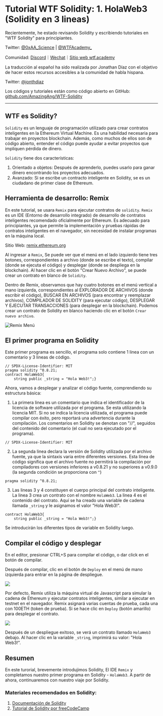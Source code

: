 # Tutorial WTF Solidity: 1. HolaWeb3 (Solidity en 3 lineas)

Recientemente, he estado revisando Solidity y escribiendo tutoriales en "WTF Solidity" para principiantes.

Twitter: [@0xAA_Science](https://twitter.com/0xAA_Science) | [@WTFAcademy_](https://twitter.com/WTFAcademy_)

Comunidad: [Discord](https://discord.gg/5akcruXrsk)｜[Wechat](https://docs.google.com/forms/d/e/1FAIpQLSe4KGT8Sh6sJ7hedQRuIYirOoZK_85miz3dw7vA1-YjodgJ-A/viewform?usp=sf_link)｜[Sitio web wtf.academy](https://wtf.academy)

La traducción al español ha sido realizada por Jonathan Díaz con el objetivo de hacer estos recursos accesibles a la comunidad de habla hispana.

Twitter: [@jonthdiaz](https://twitter.com/jonthdiaz)

Los códigos y tutoriales están como código abierto en GitHub: [github.com/AmazingAng/WTF-Solidity](https://github.com/AmazingAng/WTF-Solidity)

-----

## WTF es Solidity?

`Solidity` es un lenguaje de programación utilizado para crear contratos inteligentes en la Ethereum Virtual Machine. Es una habilidad necesaria para trabajar en proyectos blockchain. Además, como muchos de ellos son de código abierto, entender el código puede ayudar a evitar proyectos que impliquen pérdida de dinero. 


`Solidity` tiene dos características:

1. Orientado a objetos: Después de aprenderlo, puedes usarlo para ganar dinero encontrando los proyectos adecuados. 
2. Avanzado: Si se escribe un contracto inteligente en Solidity, se es un ciudadano de primer clase de Ethereum.

## Herramienta de desarrollo: Remix

En este tutorial, se usara `Remix` para ejecutar contratos de `solidity`. `Remix` es un IDE (Entorno de desarrollo integrado) de desarrollo de contratos inteligentes recomendado oficialmente por Ethereum. Es adecuado para principiantes, ya que permite la implementación y pruebas rápidas de contratos inteligentes en el navegador, sin necesidad de instalar programas en la máquina local. 

Sitio Web: [remix.ethereum.org](https://remix.ethereum.org)

Al ingresar a `Remix`, Se puede ver que el menú en el lado izquierdo tiene tres botones, correspondientes a archivo (donde se escribe el texto), compilar (donde se ejecuta el código) y desplegar (donde se despliega en la blockchain). Al hacer clic en el botón "Crear Nuevo Archivo", se puede crear un contrato en blanco de `Solidity`.


Dentro de Remix, observamos que hay cuatro botones en el menú vertical a mano izquierda, correspondientes al EXPLORADOR DE ARCHIVOS (donde escribir el código), BUSCAR EN ARCHIVOS (para encontrar y reemplazar archivos), COMPILADOR DE SOLIDITY (para ejecutar código),  DESPLEGAR Y EJECUTAR TRANSACCIONES (para desplegar en la blockchain). Podemos crear un contrato de Solidity en blanco haciendo clic en el botón `Crear nuevo archivo`.


![Remix Menú](./img/1-1.png)

## El primer programa en Solidity

Este primer programa es sencillo, el programa solo contiene 1 linea con un comentario y 3 lineas de código.

```solidity
// SPDX-License-Identifier: MIT
pragma solidity ^0.8.21;
contract HolaWeb3{
    string public _string = "Hola Web3!";}
```

Ahora, vamos a desplegar y analizar el código fuente, comprendiendo su estructura básica: 

1. La primera linea es un comentario que indica el identificador de la licencia de software utilizada por el programa. Se esta utilizando la licencia MIT. Si no se indica  la licencia utilizada, el programa puede compilar con éxito, pero reportará una advertencia durante la compilación. Los comentarios en Solidity se denotan con "//", seguidos del contenido del comentario (el cual no sera ejecutado por el programa).

```solidity
// SPDX-License-Identifier: MIT
```

2. La segunda linea declara la versión de Solidity utilizada por el archivo fuente, ya que la sintaxis varia entre diferentes versiones. Esta línea de código significa que el archivo fuente no permitirá la compilación por compiladores con versiones inferiores a v0.8.21 y no superiores a v0.9.0 (la segunda condición se proporciona con `^`)

```solidity
pragma solidity ^0.8.21;
```
    
3. Las lineas 3 y 4 constituyen el cuerpo principal del contrato inteligente. La linea 3 crea un contrato con el nombre `HolaWeb3`. La linea 4 es el contenido del contrato. Aquí se ha creado una variable de cadena llamada `_string` y le asignamos el valor "Hola Web3!".

```solidity
contract HolaWeb3{
    string public _string = "Hola Web3!";}
```
Se introducirán los diferentes tipos de variable en Solidity luego.

## Compilar el código y desplegar

En el editor, presionar CTRL+S para compilar el código, o dar click en el botón de compilar.

Después de compilar, clic en el botón de `Deploy` en el menú de mano izquierda para entrar en la página de despliegue. 

   ![](./img/1-2.png)

Por defecto, Remix utiliza la máquina virtual de Javascript para simular la cadena de Ethereum y ejecutar contratos inteligentes, similar a ejecutar en testnet en el navegador. Remix asignará varias cuentas de prueba, cada una con 100ETH (token de prueba). Si se hace clic en `Deploy` (botón amarillo) para desplegar el contrato. 

   ![](./img/1-3.png)

Después de un despliegue exitoso, se verá un contrato llamado `HolaWeb3` debajo. Al hacer clic en la variable `_string`, imprimirá su valor: "Hola Web3!".

## Resumen

En este turorial, brevemente introdujimos Solidity, El IDE `Remix` y completamos nuestro primer programa en Solidity - `HolaWeb3`. A partir de ahora, continuaremos con nuestro viaje por Solidity.

### Materiales recomendados en Solidity:

1. [Documentación de Solidity](https://docs.soliditylang.org/en/latest/)
2. [Tutorial de Solidity por freeCodeCamp](https://www.youtube.com/watch?v=ipwxYa-F1uY)

